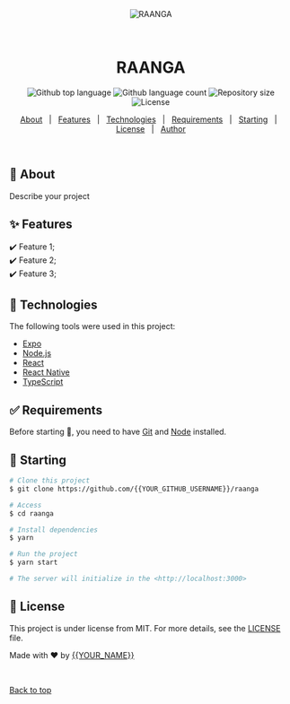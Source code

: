 <div align="center" id="top"> 
  <img src="./.github/app.gif" alt="RAANGA" />

  &#xa0;

  <!-- <a href="https://raanga.netlify.app">Demo</a> -->
</div>

<h1 align="center">RAANGA</h1>

<p align="center">
  <img alt="Github top language" src="https://img.shields.io/github/languages/top/{{YOUR_GITHUB_USERNAME}}/raanga?color=56BEB8">

  <img alt="Github language count" src="https://img.shields.io/github/languages/count/{{YOUR_GITHUB_USERNAME}}/raanga?color=56BEB8">

  <img alt="Repository size" src="https://img.shields.io/github/repo-size/{{YOUR_GITHUB_USERNAME}}/raanga?color=56BEB8">

  <img alt="License" src="https://img.shields.io/github/license/{{YOUR_GITHUB_USERNAME}}/raanga?color=56BEB8">

  <!-- <img alt="Github issues" src="https://img.shields.io/github/issues/{{YOUR_GITHUB_USERNAME}}/raanga?color=56BEB8" /> -->

  <!-- <img alt="Github forks" src="https://img.shields.io/github/forks/{{YOUR_GITHUB_USERNAME}}/raanga?color=56BEB8" /> -->

  <!-- <img alt="Github stars" src="https://img.shields.io/github/stars/{{YOUR_GITHUB_USERNAME}}/raanga?color=56BEB8" /> -->
</p>

<!-- Status -->

<!-- <h4 align="center"> 
	🚧  RAANGA 🚀 Under construction...  🚧
</h4> 

<hr> -->

<p align="center">
  <a href="#dart-about">About</a> &#xa0; | &#xa0; 
  <a href="#sparkles-features">Features</a> &#xa0; | &#xa0;
  <a href="#rocket-technologies">Technologies</a> &#xa0; | &#xa0;
  <a href="#white_check_mark-requirements">Requirements</a> &#xa0; | &#xa0;
  <a href="#checkered_flag-starting">Starting</a> &#xa0; | &#xa0;
  <a href="#memo-license">License</a> &#xa0; | &#xa0;
  <a href="https://github.com/{{YOUR_GITHUB_USERNAME}}" target="_blank">Author</a>
</p>

<br>

## :dart: About ##

Describe your project

## :sparkles: Features ##

:heavy_check_mark: Feature 1;\
:heavy_check_mark: Feature 2;\
:heavy_check_mark: Feature 3;

## :rocket: Technologies ##

The following tools were used in this project:

- [Expo](https://expo.io/)
- [Node.js](https://nodejs.org/en/)
- [React](https://pt-br.reactjs.org/)
- [React Native](https://reactnative.dev/)
- [TypeScript](https://www.typescriptlang.org/)

## :white_check_mark: Requirements ##

Before starting :checkered_flag:, you need to have [Git](https://git-scm.com) and [Node](https://nodejs.org/en/) installed.

## :checkered_flag: Starting ##

```bash
# Clone this project
$ git clone https://github.com/{{YOUR_GITHUB_USERNAME}}/raanga

# Access
$ cd raanga

# Install dependencies
$ yarn

# Run the project
$ yarn start

# The server will initialize in the <http://localhost:3000>
```

## :memo: License ##

This project is under license from MIT. For more details, see the [LICENSE](LICENSE.md) file.


Made with :heart: by <a href="https://github.com/{{YOUR_GITHUB_USERNAME}}" target="_blank">{{YOUR_NAME}}</a>

&#xa0;

<a href="#top">Back to top</a>
